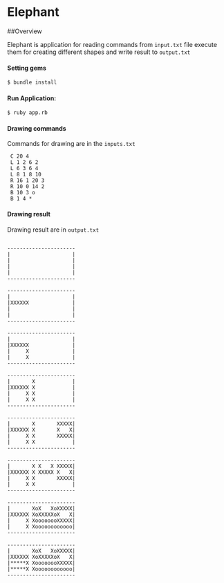 # Elephant

##Overview

Elephant is application for reading commands from `input.txt` file execute them for creating different shapes and write result to `output.txt`

#### Setting gems

```sh
$ bundle install
```

#### Run Application:

```sh
$ ruby app.rb
```

#### Drawing commands

Сommands for drawing are in the `inputs.txt`

```
 C 20 4
 L 1 2 6 2
 L 6 3 6 4
 L 8 1 8 10
 R 16 1 20 3
 R 10 0 14 2
 B 10 3 o
 B 1 4 *
```

#### Drawing result

Drawing result are in `output.txt`

```

----------------------
|                    |
|                    |
|                    |
|                    |
----------------------

----------------------
|                    |
|XXXXXX              |
|                    |
|                    |
----------------------

----------------------
|                    |
|XXXXXX              |
|     X              |
|     X              |
----------------------

----------------------
|       X            |
|XXXXXX X            |
|     X X            |
|     X X            |
----------------------

----------------------
|       X       XXXXX|
|XXXXXX X       X   X|
|     X X       XXXXX|
|     X X            |
----------------------

----------------------
|       X X   X XXXXX|
|XXXXXX X XXXXX X   X|
|     X X       XXXXX|
|     X X            |
----------------------

----------------------
|       XoX   XoXXXXX|
|XXXXXX XoXXXXXoX   X|
|     X XoooooooXXXXX|
|     X Xoooooooooooo|
----------------------

----------------------
|       XoX   XoXXXXX|
|XXXXXX XoXXXXXoX   X|
|*****X XoooooooXXXXX|
|*****X Xoooooooooooo|
----------------------

```

